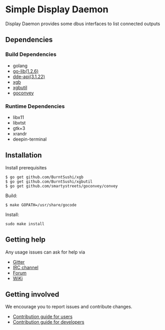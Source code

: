 # Simple Display Daemon

Display Daemon provides some dbus interfaces to list connected outputs

## Dependencies


### Build Dependencies

* golang
* [go-lib(1.2.6)](https://github.com/linuxdeepin/go-lib)
* [dde-api(3.1.22)](https://github.com/linuxdeepin/dde-api)
* [xgb](https://github.com/BurntSushi/xgb)
* [xgbutil](https://github.com/BurntSushi/xgbutil)
* [goconvey](https://github.com/smartystreets/goconvey/convey)

### Runtime Dependencies

* libx11
* libxtst
* gtk+3
* xrandr
* deepin-terminal

## Installation

Install prerequisites

```shell
$ go get github.com/BurntSushi/xgb
$ go get github.com/BurntSushi/xgbutil
$ go get github.com/smartystreets/goconvey/convey
```

Build:
```
$ make GOPATH=/usr/share/gocode
```

Install:
```
sudo make install
```

## Getting help

Any usage issues can ask for help via

* [Gitter](https://gitter.im/orgs/linuxdeepin/rooms)
* [IRC channel](https://webchat.freenode.net/?channels=deepin)
* [Forum](https://bbs.deepin.org/)
* [WiKi](http://wiki.deepin.org/)

## Getting involved

We encourage you to report issues and contribute changes.

* [Contribution guide for users](http://wiki.deepin.org/index.php?title=Contribution_Guidelines_for_Users)
* [Contribution guide for developers](http://wiki.deepin.org/index.php?title=Contribution_Guidelines_for_Developers)
